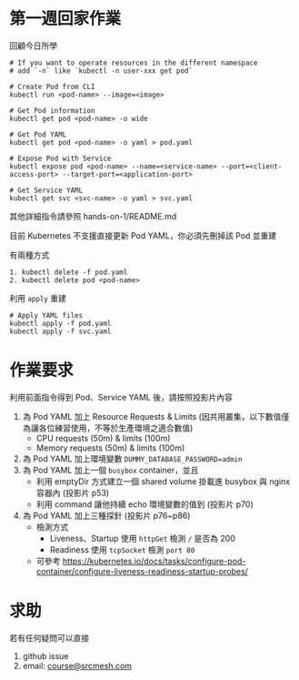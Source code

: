 # 第一週回家作業

回顧今日所學

```
# If you want to operate resources in the different namespace
# add `-n` like `kubectl -n user-xxx get pod`

# Create Pod from CLI
kubectl run <pod-name> --image=<image>

# Get Pod information
kubectl get pod <pod-name> -o wide

# Get Pod YAML
kubectl get pod <pod-name> -o yaml > pod.yaml

# Expose Pod with Service
kubectl expose pod <pod-name> --name=<service-name> --port=<client-access-port> --target-port=<application-port>

# Get Service YAML
kubectl get svc <svc-name> -o yaml > svc.yaml
```

其他詳細指令請參照 hands-on-1/README.md

目前 Kubernetes 不支援直接更新 Pod YAML，你必須先刪掉該 Pod 並重建 

有兩種方式

```
1. kubectl delete -f pod.yaml
2. kubectl delete pod <pod-name>
```

利用 `apply` 重建

```
# Apply YAML files
kubectl apply -f pod.yaml
kubectl apply -f svc.yaml
```

# 作業要求

利用前面指令得到 Pod、Service YAML 後，請按照投影片內容

1. 為 Pod YAML 加上 Resource Requests & Limits (因共用叢集，以下數值僅為讓各位練習使用，不等於生產環境之適合數值)
    * CPU requests (50m) & limits (100m)
    * Memory requests (50m) & limits (100m)
2. 為 Pod YAML 加上環境變數 `DUMMY_DATABASE_PASSWORD=admin`
3. 為 Pod YAML 加上一個 `busybox` container，並且
    * 利用 emptyDir 方式建立一個 shared volume 掛載進 busybox 與 nginx 容器內 (投影片 p53)
    * 利用 command 讓他持續 echo 環境變數的值到 (投影片 p70)
4. 為 Pod YAML 加上三種探針 (投影片 p76~p86)
    * 檢測方式
        * Liveness、Startup 使用 `httpGet` 檢測 `/` 是否為 200
        * Readiness 使用 `tcpSocket` 檢測 `port 80`
    * 可參考 https://kubernetes.io/docs/tasks/configure-pod-container/configure-liveness-readiness-startup-probes/
    
# 求助

若有任何疑問可以直接 
1. github issue
2. email: course@srcmesh.com